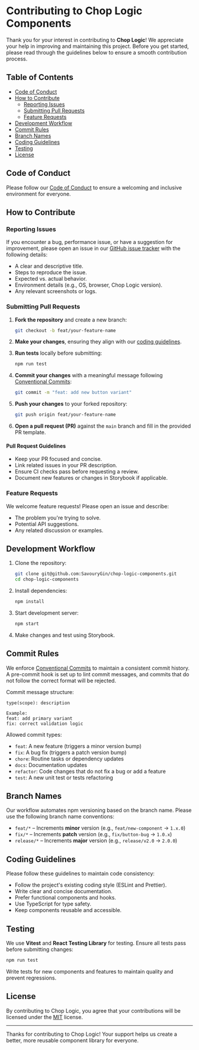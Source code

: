 # Contributing to Chop Logic Components

Thank you for your interest in contributing to **Chop Logic**! We appreciate your help in improving and maintaining this
project. Before you get started, please read through the guidelines below to ensure a smooth contribution process.

## Table of Contents

- [Code of Conduct](#code-of-conduct)
- [How to Contribute](#how-to-contribute)
  - [Reporting Issues](#reporting-issues)
  - [Submitting Pull Requests](#submitting-pull-requests)
  - [Feature Requests](#feature-requests)
- [Development Workflow](#development-workflow)
- [Commit Rules](#commit-rules)
- [Branch Names](#branch-names)
- [Coding Guidelines](#coding-guidelines)
- [Testing](#testing)
- [License](#license)

## Code of Conduct

Please follow our [Code of Conduct](CODE_OF_CONDUCT.md) to ensure a welcoming and inclusive environment for everyone.

## How to Contribute

### Reporting Issues

If you encounter a bug, performance issue, or have a suggestion for improvement, please open an issue in
our [GitHub issue tracker](https://github.com/SavouryGin/chop-logic-components/issues) with the following details:

- A clear and descriptive title.
- Steps to reproduce the issue.
- Expected vs. actual behavior.
- Environment details (e.g., OS, browser, Chop Logic version).
- Any relevant screenshots or logs.

### Submitting Pull Requests

1. **Fork the repository** and create a new branch:

   ```sh
   git checkout -b feat/your-feature-name
   ```

2. **Make your changes**, ensuring they align with our [coding guidelines](#coding-guidelines).

3. **Run tests** locally before submitting:

   ```sh
   npm run test
   ```

4. **Commit your changes** with a meaningful message
   following [Conventional Commits](https://www.conventionalcommits.org/):

   ```sh
   git commit -m "feat: add new button variant"
   ```

5. **Push your changes** to your forked repository:

   ```sh
   git push origin feat/your-feature-name
   ```

6. **Open a pull request (PR)** against the `main` branch and fill in the provided PR template.

#### Pull Request Guidelines

- Keep your PR focused and concise.
- Link related issues in your PR description.
- Ensure CI checks pass before requesting a review.
- Document new features or changes in Storybook if applicable.

### Feature Requests

We welcome feature requests! Please open an issue and describe:

- The problem you're trying to solve.
- Potential API suggestions.
- Any related discussion or examples.

## Development Workflow

1. Clone the repository:

   ```sh
   git clone git@github.com:SavouryGin/chop-logic-components.git
   cd chop-logic-components
   ```

2. Install dependencies:

   ```sh
   npm install
   ```

3. Start development server:

   ```sh
   npm start
   ```

4. Make changes and test using Storybook.

## Commit Rules

We enforce [Conventional Commits](https://www.conventionalcommits.org/) to maintain a consistent commit history. A
pre-commit hook is set up to lint commit messages, and commits that do not follow the correct format will be rejected.

Commit message structure:

```
type(scope): description

Example:
feat: add primary variant
fix: correct validation logic
```

Allowed commit types:

- `feat`: A new feature (triggers a minor version bump)
- `fix`: A bug fix (triggers a patch version bump)
- `chore`: Routine tasks or dependency updates
- `docs`: Documentation updates
- `refactor`: Code changes that do not fix a bug or add a feature
- `test`: A new unit test or tests refactoring

## Branch Names

Our workflow automates npm versioning based on the branch name. Please use the following branch name conventions:

- `feat/*` – Increments **minor** version (e.g., `feat/new-component` → `1.x.0`)
- `fix/*` – Increments **patch** version (e.g., `fix/button-bug` → `1.0.x`)
- `release/*` – Increments **major** version (e.g., `release/v2.0` → `2.0.0`)

## Coding Guidelines

Please follow these guidelines to maintain code consistency:

- Follow the project's existing coding style (ESLint and Prettier).
- Write clear and concise documentation.
- Prefer functional components and hooks.
- Use TypeScript for type safety.
- Keep components reusable and accessible.

## Testing

We use **Vitest** and **React Testing Library** for testing. Ensure all tests pass before submitting changes:

```sh
npm run test
```

Write tests for new components and features to maintain quality and prevent regressions.

## License

By contributing to Chop Logic, you agree that your contributions will be licensed under the [MIT](LICENSE) license.

---

Thanks for contributing to Chop Logic! Your support helps us create a better, more reusable component library for
everyone.
